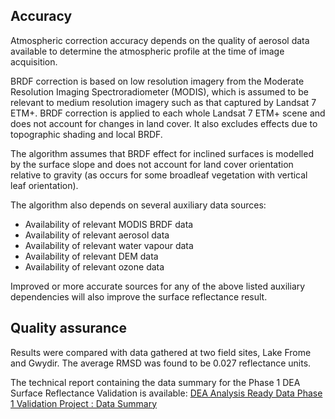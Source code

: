## Accuracy

Atmospheric correction accuracy depends on the quality of aerosol data available to determine the atmospheric profile at the time of image acquisition.

BRDF correction is based on low resolution imagery from the Moderate Resolution Imaging Spectroradiometer (MODIS), which is assumed to be relevant to medium resolution imagery such as that captured by Landsat 7 ETM+. BRDF correction is applied to each whole Landsat 7 ETM+ scene and does not account for changes in land cover. It also excludes effects due to topographic shading and local BRDF.

The algorithm assumes that BRDF effect for inclined surfaces is modelled by the surface slope and does not account for land cover orientation relative to gravity (as occurs for some broadleaf vegetation with vertical leaf orientation).

The algorithm also depends on several auxiliary data sources:
* Availability of relevant MODIS BRDF data
* Availability of relevant aerosol data
* Availability of relevant water vapour data
* Availability of relevant DEM data
* Availability of relevant ozone data

Improved or more accurate sources for any of the above listed auxiliary dependencies will also improve the surface reflectance result.

## Quality assurance

Results were compared with data gathered at two field sites, Lake Frome and Gwydir. The average RMSD was found to be 0.027 reflectance units.

The technical report containing the data summary for the Phase 1 DEA Surface Reflectance Validation is available: [DEA Analysis Ready Data Phase 1 Validation Project : Data Summary](http://pid.geoscience.gov.au/dataset/ga/14510)

